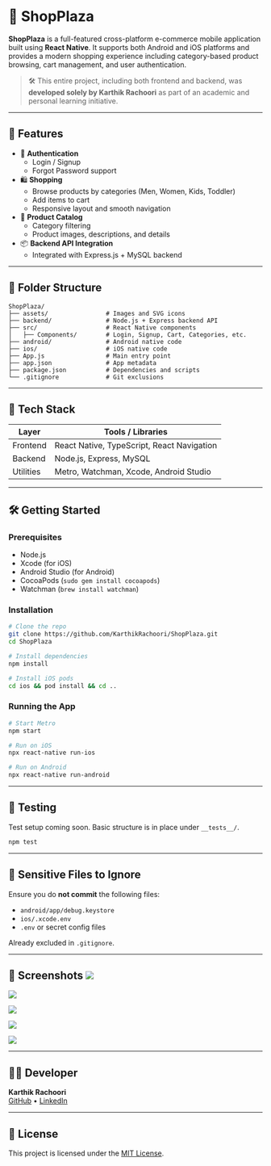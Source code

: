 # 🛒 ShopPlaza

**ShopPlaza** is a full-featured cross-platform e-commerce mobile application built using **React Native**. It supports both Android and iOS platforms and provides a modern shopping experience including category-based product browsing, cart management, and user authentication.

> 🛠 This entire project, including both frontend and backend, was **developed solely by Karthik Rachoori** as part of an academic and personal learning initiative.

------------------------------------------------------------------------

## 🚀 Features

-   🔐 **Authentication**
    -   Login / Signup
    -   Forgot Password support
-   🛍️ **Shopping**
    -   Browse products by categories (Men, Women, Kids, Toddler)
    -   Add items to cart
    -   Responsive layout and smooth navigation
-   🧾 **Product Catalog**
    -   Category filtering
    -   Product images, descriptions, and details
-   📦 **Backend API Integration**
    -   Integrated with Express.js + MySQL backend

------------------------------------------------------------------------

## 📂 Folder Structure

```         
ShopPlaza/
├── assets/                # Images and SVG icons
├── backend/               # Node.js + Express backend API
├── src/                   # React Native components
│   ├── Components/        # Login, Signup, Cart, Categories, etc.
├── android/               # Android native code
├── ios/                   # iOS native code
├── App.js                 # Main entry point
├── app.json               # App metadata
├── package.json           # Dependencies and scripts
└── .gitignore             # Git exclusions
```

------------------------------------------------------------------------

## 🧰 Tech Stack

| Layer     | Tools / Libraries                          |
|-----------|--------------------------------------------|
| Frontend  | React Native, TypeScript, React Navigation |
| Backend   | Node.js, Express, MySQL                    |
| Utilities | Metro, Watchman, Xcode, Android Studio     |

------------------------------------------------------------------------

## 🛠️ Getting Started

### Prerequisites

-   Node.js
-   Xcode (for iOS)
-   Android Studio (for Android)
-   CocoaPods (`sudo gem install cocoapods`)
-   Watchman (`brew install watchman`)

### Installation

``` bash
# Clone the repo
git clone https://github.com/KarthikRachoori/ShopPlaza.git
cd ShopPlaza

# Install dependencies
npm install

# Install iOS pods
cd ios && pod install && cd ..
```

### Running the App

``` bash
# Start Metro
npm start

# Run on iOS
npx react-native run-ios

# Run on Android
npx react-native run-android
```

------------------------------------------------------------------------

## 🧪 Testing

Test setup coming soon. Basic structure is in place under `__tests__/`.

``` bash
npm test
```

------------------------------------------------------------------------

## 🚫 Sensitive Files to Ignore

Ensure you do **not commit** the following files:

-   `android/app/debug.keystore`
-   `ios/.xcode.env`
-   `.env` or secret config files

Already excluded in `.gitignore`.

------------------------------------------------------------------------

## 📸 Screenshots ![](images/clipboard-2486568199.png)

![](images/clipboard-2802886184.png)

![](images/clipboard-3120529407.png)

![](images/clipboard-475787955.png)

![](images/clipboard-474594219.png)

------------------------------------------------------------------------

## 👨‍💻 Developer

**Karthik Rachoori**\
[GitHub](https://github.com/KarthikRachoori) • [LinkedIn](https://www.linkedin.com/in/karthikrachoori)

------------------------------------------------------------------------

## 📄 License

This project is licensed under the [MIT License](LICENSE).

